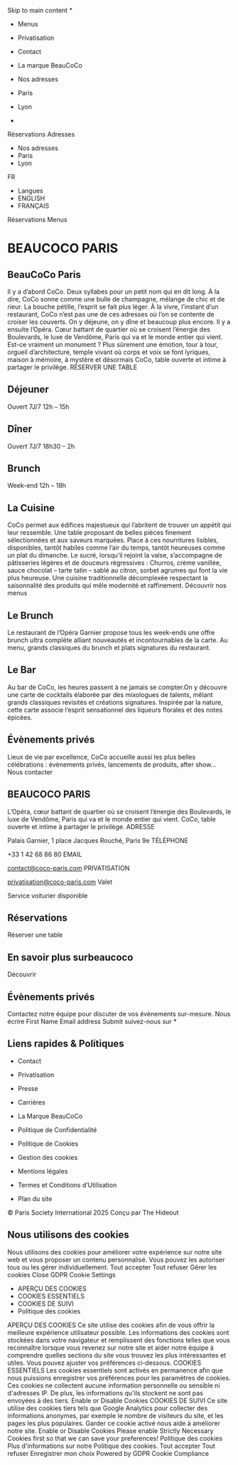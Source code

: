 Skip to main content
  * 

  * Menus
  * Privatisation
  * Contact
  * La marque BeauCoCo


  * Nos adresses
  * Paris
  * Lyon


  * 

Réservations
Adresses
  * Nos adresses
  * Paris
  * Lyon


FR
  * Langues
  * ENGLISH
  * FRANÇAIS


Réservations Menus
# BEAUCOCO PARIS
## BeauCoCo Paris
Il y a d’abord CoCo. Deux syllabes pour un petit nom qui en dit long. À la dire, CoCo sonne comme une bulle de champagne, mélange de chic et de rieur. La bouche pétille, l’esprit se fait plus léger. À la vivre, l’instant d’un restaurant, CoCo n’est pas une de ces adresses où l’on se contente de croiser les couverts. On y déjeune, on y dîne et beaucoup plus encore. Il y a ensuite l’Opéra. Cœur battant de quartier où se croisent l’énergie des Boulevards, le luxe de Vendôme, Paris qui va et le monde entier qui vient. Est-ce vraiment un monument ? Plus sûrement une émotion, tour à tour, orgueil d’architecture, temple vivant où corps et voix se font lyriques, maison à mémoire, à mystère et désormais CoCo, table ouverte et intime à partager le privilège.
RÉSERVER UNE TABLE
## Déjeuner
Ouvert 7J/7 12h – 15h
## Dîner
Ouvert 7J/7 18h30 – 2h
## Brunch
Week-end 12h – 18h
## La Cuisine
CoCo permet aux édifices majestueux qui l’abritent de trouver un appétit qui leur ressemble.
Une table proposant de belles pièces finement sélectionnées et aux saveurs marquées. Place à ces nourritures lisibles, disponibles, tantôt habiles comme l’air du temps, tantôt heureuses comme un plat du dimanche. Le sucré, lorsqu’il rejoint la valse, s’accompagne de pâtisseries légères et de douceurs régressives : Churros, crème vanillée, sauce chocolat – tarte tatin – sablé au citron, sorbet agrumes qui font la vie plus heureuse. Une cuisine traditionnelle décomplexée respectant la saisonnalité des produits qui mêle modernité et raffinement.
Découvrir nos menus
## Le Brunch
Le restaurant de l’Opéra Garnier propose tous les week-ends une offre brunch ultra complète alliant nouveautés et incontournables de la carte. Au menu, grands classiques du brunch et plats signatures du restaurant.
## Le Bar
Au bar de CoCo, les heures passent à ne jamais se compter.On y découvre une carte de cocktails élaborée par des mixologues de talents, mêlant grands classiques revisités et créations signatures. Inspirée par la nature, cette carte associe l’esprit sensationnel des liqueurs florales et des notes épicées.
## Évènements privés
Lieux de vie par excellence, CoCo accueille aussi les plus belles célébrations : évènements privés, lancements de produits, after show…
Nous contacter
## BEAUCOCO PARIS
L’Opéra, cœur battant de quartier où se croisent l’énergie des Boulevards, le luxe de Vendôme, Paris qui va et le monde entier qui vient. CoCo, table ouverte et intime à partager le privilège.
ADRESSE
    
Palais Garnier, 1 place Jacques Rouché, Paris 9e
TÉLÉPHONE
    
+33 1 42 68 86 80
EMAIL
    
contact@coco-paris.com
PRIVATISATION
    
privatisation@coco-paris.com
Valet
    
Service voiturier disponible
## Réservations
Réserver une table
## En savoir plus surbeaucoco
Découvrir
## Évènements privés
Contactez notre équipe pour discuter de vos évènements sur-mesure.
Nous écrire
First Name
Email address
Submit
suivez-nous sur
  * 

## Liens rapides & Politiques
  * Contact
  * Privatisation
  * Presse
  * Carrières
  * La Marque BeauCoCo


  * Politique de Confidentialité
  * Politique de Cookies
  * Gestion des cookies
  * Mentions légales
  * Termes et Conditions d’Utilisation
  * Plan du site


© Paris Society International 2025 Conçu par The Hideout
## Nous utilisons des cookies
Nous utilisons des cookies pour améliorer votre expérience sur notre site web et vous proposer un contenu personnalisé. Vous pouvez les autoriser tous ou les gérer individuellement.
Tout accepter Tout refuser Gérer les cookies
Close GDPR Cookie Settings
  * APERÇU DES COOKIES
  * COOKIES ESSENTIELS
  * COOKIES DE SUIVI
  * Politique des cookies


APERÇU DES COOKIES
Ce site utilise des cookies afin de vous offrir la meilleure expérience utilisateur possible. Les informations des cookies sont stockées dans votre navigateur et remplissent des fonctions telles que vous reconnaître lorsque vous revenez sur notre site et aider notre équipe à comprendre quelles sections du site vous trouvez les plus intéressantes et utiles. Vous pouvez ajuster vos préférences ci-dessous.
COOKIES ESSENTIELS
Les cookies essentiels sont activés en permanence afin que nous puissions enregistrer vos préférences pour les paramètres de cookies. Ces cookies ne collectent aucune information personnelle ou sensible ni d'adresses IP. De plus, les informations qu'ils stockent ne sont pas envoyées à des tiers.
Enable or Disable Cookies
COOKIES DE SUIVI
Ce site utilise des cookies tiers tels que Google Analytics pour collecter des informations anonymes, par exemple le nombre de visiteurs du site, et les pages les plus populaires. Garder ce cookie activé nous aide à améliorer notre site.
Enable or Disable Cookies
Please enable Strictly Necessary Cookies first so that we can save your preferences!
Politique des cookies
Plus d'informations sur notre Politique des cookies.
Tout accepter Tout refuser Enregistrer mon choix
Powered by GDPR Cookie Compliance
